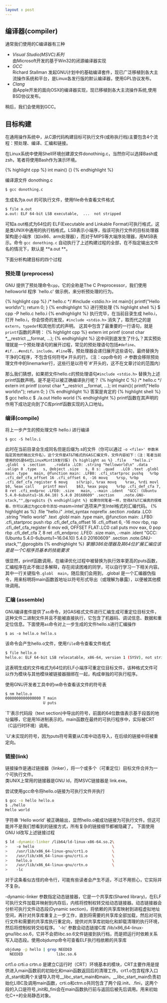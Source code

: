 ```yaml
---
layout : post
---
```


## 编译器(compiler)

通常我们使用的C编译器有三种

* *Visual Studio(MSVC)系列*  
  由Microsoft开发的基于Win32的闭源编译器实现
* *GCC*  
   Richard Stallman 发起GNU计划中的基础编译套件，现已广泛移植到各大主流操作系统和平台，是Linux各发行版的默认编译器，使用GPL协议发布。
* *Clang*  
   由Apple开发的面向OSX的编译器实现，现已移植到各大主流操作系统,使用BSD协议发布。

稍后，我们会使用到GCC。

## 目标构建

在通用操作系统中，从C源代码构建目标可执行文件(或称执行档)主要包含4个流程：预处理、编译、汇编和链接。

在Linux系统中使用Shell环境创建源文件donothinig.c，当然你可以选择Bash或zsh，笔者将使用Bash作为演示环境。  

{% highlight cpp %}
int main() {}
{% endhighlight %}

编译源文件 donothing.c

```sh
$ gcc donothing.c
```
生成名为a.out 的可执行文件，使用file命令查看文件格式

```sh
$ file a.out 
a.out: ELF 64-bit LSB executable,  ...  not stripped
```
可知a.out格式为64位的 ELF(Executable and Linkable Format)可执行格式，这是类UNIX中通用的执行档格式。LSB表示小端序，指该可执行文件的目标处理器架构是小端序（如ix86、arm处理器），而对于MIPS等大端序处理器，用MSB表示。命令 `gcc donothing.c` 自动执行了上述构建过程的全部，在不指定输出文件名的情况下，默认是 **a.out **。

下面分析构建目标的四个过程

### 预处理 (preprocess)
GNU 提供了预处理命令`cpp`，它的全称是The C Preprocessor，我们使用 helloworld 程序 `hello.c' 做示例，来分析预处理的行为。

{% highlight cpp %}
/* hello.c */
#include <stdio.h>
int main(){
    printf("Hello world\n");
	return 0;
}
{% endhighlight %}
进行预处理
{% highlight shell %}
$ cpp -P hello.c hello.i
{% endhighlight %}
执行完毕，在当前目录生成 hello.i，打开 hello.i，你会惊奇的发现，`#include <stdio.h>` 消失了，取而代之的是`extern`，`typedef`和其他形式的声明。
这其中包含了最重要的一行语句，就是`printf`函数的声明：
{% highlight cpp %}
extern int printf (const char *__restrict __format, ...);
{% endhighlight %}
这中间到底发生了什么？其实预处理就是一个预处理语句的展开过程，常见的预处理语句包括`#define`、`#if...#endif`、`include`、`#line`等，预处理器会递归展开这些语句，最终替换为干净的C程序，不包含任何符号`#` 开头的行。（注：cpp命令的 `-P` 参数会移除预处理文件中的linemarker行，这些行是以符号`#'开头的，这不在文章讨论的范围内）

那么我们猜想，如果把文件hello.c的预处理语句`#include <stdio.h>` 替换为上述printf函数声明。是不是可以被正确编译执行呢？
{% highlight C %}
/* hello.c */
extern int printf (const char *__restrict __format, ...);
int main(){
    printf("Hello world\n");
	return 0;
}
{% endhighlight %}
答案是肯定的
{% highlight shell %}
$ gcc hello.c
$ ./a.out
Hello world
{% endhighlight %}
printf函数在其声明的作用下成功定向到了C库printf函数实现的入口地址。

### 编译(compile)
将上一步产生的预处理文件 hello.i 进行编译
```
$ gcc -S hello.i
```
此时在当前目录会生成同名但是后缀为.s的文件（你可以通过  `-o <file>' 参数来指定其他的输出文件名）。这个文件是AT&T格式的GAS汇编文件，文件内容如下：（注：笔者当前使用的OS是64位LinuxMint19发行版)
{% highlight as %}
	.file	"hello.i"
	.globl	s
	.section	.rodata
.LC0:
	.string	"helloworld\n"
	.data
	.align 8
	.type	s, @object
	.size	s, 8
s:
	.quad	.LC0
	.text
	.globl	main
	.type	main, @function
main:
.LFB0:
	.cfi_startproc
	pushq	%rbp
	.cfi_def_cfa_offset 16
	.cfi_offset 6, -16
	movq	%rsp, %rbp
	.cfi_def_cfa_register 6
	movq	s(%rip), %rax
	movq	%rax, %rdi
	movl	$0, %eax
	call	printf
	movl	$63, %eax
	popq	%rbp
	.cfi_def_cfa 7, 8
	ret
	.cfi_endproc
.LFE0:
	.size	main, .-main
	.ident	"GCC: (Ubuntu 5.4.0-6ubuntu1~16.04.10) 5.4.0 20160609"
	.section	.note.GNU-stack,"",@progbits
{% endhighlight %}
如果你同笔者一样，觉得AT&T汇编真的很难看，你可以通过为`gcc`命令添加`-masm=intel'选项来产生Intel格式的汇编代码。
{% highlight as %}
	.file	"hello.i"
	.intel_syntax noprefix
	.section	.rodata
.LC0:
	.string	"Hello world"
	.text
	.globl	main
	.type	main, @function
main:
.LFB0:
	.cfi_startproc
	push	rbp
	.cfi_def_cfa_offset 16
	.cfi_offset 6, -16
	mov	rbp, rsp
	.cfi_def_cfa_register 6
	mov	edi, OFFSET FLAT:.LC0
	call	puts
	mov	eax, 0
	pop	rbp
	.cfi_def_cfa 7, 8
	ret
	.cfi_endproc
.LFE0:
	.size	main, .-main
	.ident	"GCC: (Ubuntu 5.4.0-6ubuntu1~16.04.10) 5.4.0 20160609"
	.section	.note.GNU-stack,"",@progbits
{% endhighlight %}
*掌握i386处理器及其64位扩展汇编应该是是一个C程序员基本的技能要求*

很显然，printf函数调用，在编译优化过程中被替换为执行效率更高的puts函数，汇编程序在此不做过多解释，存在阅读困难的同学，可以自行学习一下相关内容。其中一行关键指令`.globl  main`，随后我们会用到，.global 是一个汇编器伪指令，用来标明将main函数首地址以符号形式导出（或理解为暴露），以便被其他模块调用。
### 汇编 (assemble)
GNU编译套件提供了`as`命令，对GAS格式文件进行汇编生成可重定位目标文件，这种文件二进制文件并且不能被直接执行，它包含了机器码、调试信息、数据和重定位信息。下面使用`as`命令对上一步生成的文件hello.s进行汇编操作
```
$ as -o hello.o hello.s
```
该命令会产生hello.o文件，使用`file`命令查看文件格式
```sh
$ file hello.o
hello.o: ELF 64-bit LSB relocatable, x86-64, version 1 (SYSV), not stripped
```
这表明生成的文件格式为64位的ELF小端序可重定位目标文件，该种格式文件可以作为模块与其他模块被链接器捆绑在一起，构成单独的可执行程序。

使用GNU开发者工具中的`nm`命令查看该文件的符号表

```sh
$ nm hello.o
0000000000000000 T main
                 U puts
```
`T'表示代码段（text section)中导出的符号，前面的64位数值表示基于段首的地址偏移，它是用16进制表示的。main函数在最终的可执行程序中，实际被CRT（C运行时环境）调用。

`U'未实现的符号，因为puts符号需要从C库中动态导入，在后续的链接中将被重定向。

### 链接(link)
链接操作是通过链接器（linker），将一个或多个（可重定位）目标文件合并为一个可执行文件。  
类UNIX上常用的链接器是GNU ld，而MSVC链接器是 link.exe。

尝试使用gcc命令将hello.o链接为可执行文件并执行
```sh
$ gcc -o hello hello.o
$ ./hello
Hello world
```
字符串 'Hello world' 被正确输出，显然hello.o被成功链接为可执行文件。但这可能并不是我们想看到的链接方式，所有复杂的链接细节都被隐藏了。
下面使用GNU ld改写上述链接过程
```sh
$ ld -dynamic-linker /lib64/ld-linux-x86-64.so.2\
>    -o hello                                   \
>    /usr/lib/x86_64-linux-gnu/crt1.o           \
>    /usr/lib/x86_64-linux-gnu/crti.o           \
>    hello.o                                    \
>    /usr/lib/x86_64-linux-gnu/crtn.o           \
>    -lc
```
对于这条看似古怪的命令行，可能有些读者会产生不适，不过不用担心，它实际并不复杂。

-dynamic-linker <file> 参数指定动态链接器，它是一个共享库(Shared library)，在ELF可执行文件加载并映射到内存后，内核将控制权转交给动态链接器。动态链接器会分析可执行文件动态段(Dynamic section)，将依赖的共享库映射到进程虚拟地址空间，再针对共享库重复上一步工作，直到将需要的共享库全部加载，然后对可执行文件和需要的共享库执行重定向，提供对共享库初始化和卸载清理的执行环境，然后将控制权转交给程序。
'-lc' 参数会动态链接C库 /lib/x86\_64-linux-gnu/libc.so.6，它并不会把libc.so.6文件链接到执行档，而是把运行时依赖关系写入动态段。使用objdump命令可查看ELF执行档依赖的共享库  
```sh
objdump -p hello | grep NEEDED
  NEEDED               libc.so.6
```

crt1.o crti.o crtn.o 是建立C运行时（CRT）环境基本的模块，CRT主要作用是提供进入main函数前的初始化和main函数返回后的清理工作。crt1.o包含程序入口点\_start和两个关键导入符号\_\_libc\_start\_main和main，\_\_libc\_start\_main负责初始化LIBC及调用main函数，crti.o和ctrn.o共同包含了两个段.init、.fini，这两个段的入口是符号\_init和\_fini会在main函数执行前与返回后被先后调用。用来初始化C++的全局静态对象。
